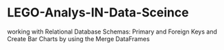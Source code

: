 # LEGO-Analys-IN-Data-Sceince
working with Relational Database Schemas: Primary and Foreign Keys and   Create Bar Charts by using the  Merge DataFrames 
